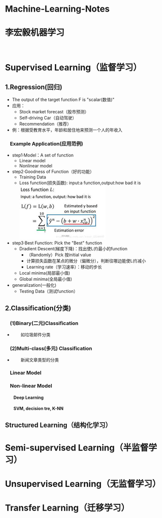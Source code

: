 # Machine-Learning-Notes
# 李宏毅机器学习
![]()
# Supervised Learning（监督学习）
## 1.Regression(回归)
   - The output of the target function F is "scalar(数值)"
   - 应用：
      - Stock market forecast（股市预测）
      - Self-driving Car（自动驾驶）
      - Recommendation（推荐）
   - 例：根据受教育水平，年龄和居住地来预测一个人的年收入
### &emsp;Example Application(应用范例)
   - step1·Model：A set of function
      - Linear model
      - Nonlinear model
   - step2·Goodness of Function（好的功能）
      - Training Data
      - Loss function(损失函数): input:a function,output:how bad it is
![](loss_function.jpg)
   - step3·Best Function: Pick the "Best" function
      - Dradient Descent(梯度下降)：找出使L(f)最小的function
         - （Randomly）Pick 按initial value
         - 计算损失函数在某点的微分（偏微分），判断往哪边能使L(f)减小
         - Learning rate（学习速率）：移动的步长
      - Local minima(局部最小值)
      - Global minima(全局最小值)
   - generalization(一般化)
      - Testing Data（测试function）
## 2.Classification(分类)
### &emsp;(1)Binary(二元)Classification
   - &emsp;&emsp;如垃圾邮件分类
### &emsp;(2)Multi-class(多元) Classification
   - &emsp;&emsp;新闻文章类型的分类
### &emsp;Linear Model
### &emsp;Non-linear Model
#### &emsp;&emsp;Deep Learning
#### &emsp;&emsp;SVM, decision tre, K-NN
## Structured Learning（结构化学习）
# Semi-supervised Learning（半监督学习）
# Unsupervised Learning（无监督学习）
# Transfer Learning（迁移学习）
